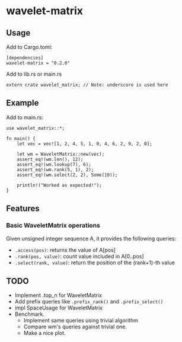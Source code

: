# wavelet-matrix

## Usage

Add to Cargo.toml:
```
[dependencies]
wavelet-matrix = "0.2.0"
```

Add to lib.rs or main.rs
```
extern crate wavelet_matrix; // Note: underscore is used here
```
## Example

Add to main.rs:
```
use wavelet_matrix::*;

fn main() {
    let vec = vec![1, 2, 4, 5, 1, 0, 4, 6, 2, 9, 2, 0];

    let wm = WaveletMatrix::new(vec);
    assert_eq!(wm.len(), 12);
    assert_eq!(wm.lookup(7), 6);
    assert_eq!(wm.rank(5, 1), 2);
    assert_eq!(wm.select(2, 2), Some(10));

    println!("Worked as expected!");
}
```

## Features

### Basic WaveletMatrix operations

Given unsigned integer sequence A, it provides the following queries: 
- `.access(pos)`: returns the value of A[pos]
- `.rank(pos, value)`: count value included in A[0..pos]
- `.select(rank, value)`: return the position of the (rank+1)-th value

## TODO

- Implement .top_n for WaveletMatrix
- Add prefix queries like `.prefix_rank()` and `.prefix_select()`
- impl SpaceUsage for WaveletMatrix
- Benchmark.
  - Implement same queries using trivial algorithm
  - Compare wm's queries against trivial one.
  - Make a nice plot.



